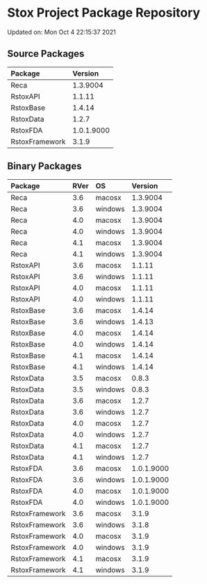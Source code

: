 # Stox Project Package Repository


Updated on: Mon Oct  4 22:15:37 2021
## Source Packages

|Package        |Version    |
|:--------------|:----------|
|Reca           |1.3.9004   |
|RstoxAPI       |1.1.11     |
|RstoxBase      |1.4.14     |
|RstoxData      |1.2.7      |
|RstoxFDA       |1.0.1.9000 |
|RstoxFramework |3.1.9      |

## Binary Packages

|Package        |RVer |OS      |Version    |
|:--------------|:----|:-------|:----------|
|Reca           |3.6  |macosx  |1.3.9004   |
|Reca           |3.6  |windows |1.3.9004   |
|Reca           |4.0  |macosx  |1.3.9004   |
|Reca           |4.0  |windows |1.3.9004   |
|Reca           |4.1  |macosx  |1.3.9004   |
|Reca           |4.1  |windows |1.3.9004   |
|RstoxAPI       |3.6  |macosx  |1.1.11     |
|RstoxAPI       |3.6  |windows |1.1.11     |
|RstoxAPI       |4.0  |macosx  |1.1.11     |
|RstoxAPI       |4.0  |windows |1.1.11     |
|RstoxBase      |3.6  |macosx  |1.4.14     |
|RstoxBase      |3.6  |windows |1.4.13     |
|RstoxBase      |4.0  |macosx  |1.4.14     |
|RstoxBase      |4.0  |windows |1.4.14     |
|RstoxBase      |4.1  |macosx  |1.4.14     |
|RstoxBase      |4.1  |windows |1.4.14     |
|RstoxData      |3.5  |macosx  |0.8.3      |
|RstoxData      |3.5  |windows |0.8.3      |
|RstoxData      |3.6  |macosx  |1.2.7      |
|RstoxData      |3.6  |windows |1.2.7      |
|RstoxData      |4.0  |macosx  |1.2.7      |
|RstoxData      |4.0  |windows |1.2.7      |
|RstoxData      |4.1  |macosx  |1.2.7      |
|RstoxData      |4.1  |windows |1.2.7      |
|RstoxFDA       |3.6  |macosx  |1.0.1.9000 |
|RstoxFDA       |3.6  |windows |1.0.1.9000 |
|RstoxFDA       |4.0  |macosx  |1.0.1.9000 |
|RstoxFDA       |4.0  |windows |1.0.1.9000 |
|RstoxFramework |3.6  |macosx  |3.1.9      |
|RstoxFramework |3.6  |windows |3.1.8      |
|RstoxFramework |4.0  |macosx  |3.1.9      |
|RstoxFramework |4.0  |windows |3.1.9      |
|RstoxFramework |4.1  |macosx  |3.1.9      |
|RstoxFramework |4.1  |windows |3.1.9      |
